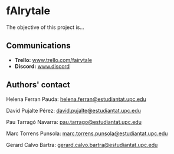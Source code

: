# fAIrytale

The objective of this project is...

## Communications
- **Trello:** www.trello.com/fairytale
- **Discord:** www.discord

## Authors' contact
Helena Ferran Pauda: helena.ferran@estudiantat.upc.edu 

David Pujalte Pérez: david.pujalte@estudiantat.upc.edu

Pau Tarragó Navarra: pau.tarrago@estudiantat.upc.edu

Marc Torrens Punsola: marc.torrens.punsola@estudiantat.upc.edu

Gerard Calvo Bartra: gerard.calvo.bartra@estudiantat.upc.edu

